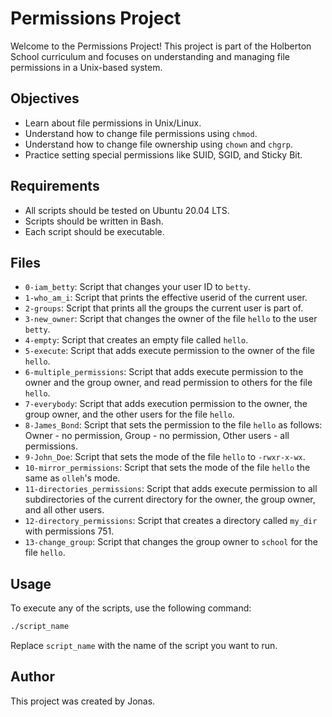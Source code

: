 # Permissions Project

Welcome to the Permissions Project! This project is part of the Holberton School curriculum and focuses on understanding and managing file permissions in a Unix-based system.

## Objectives

- Learn about file permissions in Unix/Linux.
- Understand how to change file permissions using `chmod`.
- Understand how to change file ownership using `chown` and `chgrp`.
- Practice setting special permissions like SUID, SGID, and Sticky Bit.

## Requirements

- All scripts should be tested on Ubuntu 20.04 LTS.
- Scripts should be written in Bash.
- Each script should be executable.

## Files

- `0-iam_betty`: Script that changes your user ID to `betty`.
- `1-who_am_i`: Script that prints the effective userid of the current user.
- `2-groups`: Script that prints all the groups the current user is part of.
- `3-new_owner`: Script that changes the owner of the file `hello` to the user `betty`.
- `4-empty`: Script that creates an empty file called `hello`.
- `5-execute`: Script that adds execute permission to the owner of the file `hello`.
- `6-multiple_permissions`: Script that adds execute permission to the owner and the group owner, and read permission to others for the file `hello`.
- `7-everybody`: Script that adds execution permission to the owner, the group owner, and the other users for the file `hello`.
- `8-James_Bond`: Script that sets the permission to the file `hello` as follows: Owner - no permission, Group - no permission, Other users - all permissions.
- `9-John_Doe`: Script that sets the mode of the file `hello` to `-rwxr-x-wx`.
- `10-mirror_permissions`: Script that sets the mode of the file `hello` the same as `olleh`'s mode.
- `11-directories_permissions`: Script that adds execute permission to all subdirectories of the current directory for the owner, the group owner, and all other users.
- `12-directory_permissions`: Script that creates a directory called `my_dir` with permissions 751.
- `13-change_group`: Script that changes the group owner to `school` for the file `hello`.

## Usage

To execute any of the scripts, use the following command:
```bash
./script_name
```

Replace `script_name` with the name of the script you want to run.

## Author

This project was created by Jonas.
